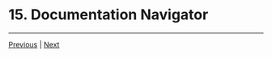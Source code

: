 # 15. Documentation Navigator

---

[Previous](./14_Programming-Your-Development-Board.md) | [Next](./16_IO-Pin-Planning-Tool-Introduction.md)